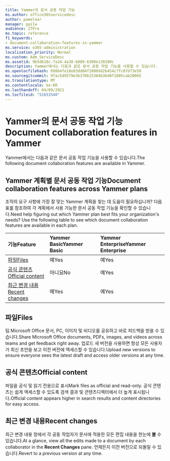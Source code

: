 ```yaml
---
title: Yammer의 문서 공동 작업 기능
ms.author: office365servicedesc
author: pamelaar
manager: gailw
audience: ITPro
ms.topic: reference
f1_keywords:
- document-collaboration-features-in-yammer
ms.service: o365-administration
localization_priority: Normal
ms.custom: Adm_ServiceDesc
ms.assetid: 9b5d618c-7a24-4a30-b880-6306e130209c
description: Yammer에서는 다음과 같은 문서 공동 작업 기능을 사용할 수 있습니다.
ms.openlocfilehash: 69864fe18e83dd84f20869d2b454c7fc07d73e50
ms.sourcegitcommit: 9fac5d9579e3b370b15384b36d0f1805cab20065
ms.translationtype: MT
ms.contentlocale: ko-KR
ms.lasthandoff: 04/09/2021
ms.locfileid: "51653540"
---
```

# <a name="document-collaboration-features-in-yammer"></a><span data-ttu-id="c1573-103">Yammer의 문서 공동 작업 기능</span><span class="sxs-lookup"><span data-stu-id="c1573-103">Document collaboration features in Yammer</span></span>

<span data-ttu-id="c1573-104">Yammer에서는 다음과 같은 문서 공동 작업 기능을 사용할 수 있습니다.</span><span class="sxs-lookup"><span data-stu-id="c1573-104">The following document collaboration features are available in Yammer.</span></span>
  
## <a name="document-collaboration-features-across-yammer-plans"></a><span data-ttu-id="c1573-105">Yammer 계획별 문서 공동 작업 기능</span><span class="sxs-lookup"><span data-stu-id="c1573-105">Document collaboration features across Yammer plans</span></span>

<span data-ttu-id="c1573-p101">조직의 요구 사항에 가장 잘 맞는 Yammer 계획을 찾는 데 도움이 필요하십니까? 다음 표를 참조하여 각 계획에서 사용 가능한 문서 공동 작업 기능을 확인할 수 있습니다.</span><span class="sxs-lookup"><span data-stu-id="c1573-p101">Need help figuring out which Yammer plan best fits your organization's needs? Use the following table to see which document collaboration features are available in each plan.</span></span>
  
|<span data-ttu-id="c1573-108">**기능**</span><span class="sxs-lookup"><span data-stu-id="c1573-108">**Feature**</span></span>|<span data-ttu-id="c1573-109">**Yammer Basic**</span><span class="sxs-lookup"><span data-stu-id="c1573-109">**Yammer Basic**</span></span>|<span data-ttu-id="c1573-110">**Yammer Enterprise**</span><span class="sxs-lookup"><span data-stu-id="c1573-110">**Yammer Enterprise**</span></span>|
|:-----|:-----|:-----|
|[<span data-ttu-id="c1573-111">파일</span><span class="sxs-lookup"><span data-stu-id="c1573-111">Files</span></span>](document-collaboration-features-in-yammer.md#files) <br/> |<span data-ttu-id="c1573-112">예</span><span class="sxs-lookup"><span data-stu-id="c1573-112">Yes</span></span>  <br/> |<span data-ttu-id="c1573-113">예</span><span class="sxs-lookup"><span data-stu-id="c1573-113">Yes</span></span>  <br/> |
|[<span data-ttu-id="c1573-114">공식 콘텐츠</span><span class="sxs-lookup"><span data-stu-id="c1573-114">Official content</span></span>](document-collaboration-features-in-yammer.md#official-content) <br/> |<span data-ttu-id="c1573-115">아니요</span><span class="sxs-lookup"><span data-stu-id="c1573-115">No</span></span>  <br/> |<span data-ttu-id="c1573-116">예</span><span class="sxs-lookup"><span data-stu-id="c1573-116">Yes</span></span>  <br/> |
|[<span data-ttu-id="c1573-117">최근 변경 내용</span><span class="sxs-lookup"><span data-stu-id="c1573-117">Recent changes</span></span>](document-collaboration-features-in-yammer.md#recent-changes) <br/> |<span data-ttu-id="c1573-118">예</span><span class="sxs-lookup"><span data-stu-id="c1573-118">Yes</span></span>  <br/> |<span data-ttu-id="c1573-119">예</span><span class="sxs-lookup"><span data-stu-id="c1573-119">Yes</span></span>  <br/> |

## <a name="files"></a><span data-ttu-id="c1573-120">파일</span><span class="sxs-lookup"><span data-stu-id="c1573-120">Files</span></span>

<span data-ttu-id="c1573-121">팀 Microsoft Office 문서, PC, 이미지 및 비디오를 공유하고 바로 피드백을 받을 수 있습니다.</span><span class="sxs-lookup"><span data-stu-id="c1573-121">Share Microsoft Office documents, PDFs, images, and videos across teams and get feedback right away.</span></span> <span data-ttu-id="c1573-122">업로드 새 버전을 사용하면 항상 모든 사용자가 최신 초안을 보고 이전 버전에 액세스할 수 있습니다.</span><span class="sxs-lookup"><span data-stu-id="c1573-122">Upload new versions to ensure everyone sees the latest draft and access older versions at any time.</span></span>
  
## <a name="official-content"></a><span data-ttu-id="c1573-123">공식 콘텐츠</span><span class="sxs-lookup"><span data-stu-id="c1573-123">Official content</span></span>

<span data-ttu-id="c1573-124">파일을 공식 및 읽기 전용으로 표시</span><span class="sxs-lookup"><span data-stu-id="c1573-124">Mark files as official and read-only.</span></span> <span data-ttu-id="c1573-125">공식 콘텐츠는 쉽게 액세스할 수 있도록 검색 결과 및 콘텐츠디렉터에서 더 높게 표시됩니다.</span><span class="sxs-lookup"><span data-stu-id="c1573-125">Official content appears higher in search results and content directories for easy access.</span></span>

## <a name="recent-changes"></a><span data-ttu-id="c1573-126">최근 변경 내용</span><span class="sxs-lookup"><span data-stu-id="c1573-126">Recent changes</span></span>

<span data-ttu-id="c1573-127">최근 변경 내용 창에서 각 공동 작업자가 문서에 적용한 모든 편집 내용을 한눈에 **볼** 수 있습니다.</span><span class="sxs-lookup"><span data-stu-id="c1573-127">At a glance, view all the edits made to a document by each collaborator in the **Recent Changes** pane.</span></span> <span data-ttu-id="c1573-128">언제든지 이전 버전으로 되돌릴 수 있습니다.</span><span class="sxs-lookup"><span data-stu-id="c1573-128">Revert to a previous version at any time.</span></span>
  